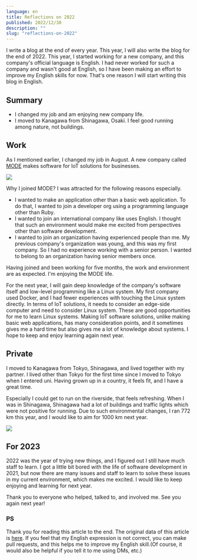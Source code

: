 ```yaml
---
language: en
title: Reflections on 2022
published: 2022/12/30
description: ""
slug: "reflections-on-2022"
---
```


I write a blog at the end of every year. This year, I will also write the blog for the end of 2022. This year, I started working for a new company, and this company's official language is English. I had never worked for such a company and wasn't good at English, so I have been making an effort to improve my English skills for now. That's one reason I will start writing this blog in English.

## Summary

- I changed my job and am enjoying new company life.
- I moved to Kanagawa from Shinagawa, Osaki. I feel good running among nature, not buildings.

## Work

As I mentioned earlier, I changed my job in August. A new company called [MODE](https://www.tinkermode.com/) makes software for IoT solutions for businesses.

![](/assets/images/contents/2022-12-31-computer_girl.png)

Why I joined MODE? I was attracted for the following reasons especially.

- I wanted to make an application other than a basic web application. To do that, I wanted to join a developer org using a programming language other than Ruby.
- I wanted to join an international company like uses English. I thought that such an environment would make me excited from perspectives other than software development.
- I wanted to join an organization having experienced people than me. My previous company's organization was young, and this was my first company. So I had no experience working with a senior person. I wanted to belong to an organization having senior members once.

Having joined and been working for five months, the work and environment are as expected. I'm enjoying the MODE life.

For the next year, I will gain deep knowledge of the company's software itself and low-level programming like a Linux system. My first company used Docker, and I had fewer experiences with touching the Linux system directly. In terms of IoT solutions, it needs to consider an edge-side computer and need to consider Linux system. These are good opportunities for me to learn Linux systems. Making IoT software solutions, unlike making basic web applications, has many consideration points, and it sometimes gives me a hard time but also gives me a lot of knowledge about systems. I hope to keep and enjoy learning again next year.

## Private

I moved to Kanagawa from Tokyo, Shinagawa, and lived together with my partner. I lived other than Tokyo for the first time since I moved to Tokyo when I entered uni. Having grown up in a country, it feels fit, and I have a great time.

Especially I could get to run on the riverside, that feels refreshing. When I was in Shinagawa, Shinagawa had a lot of buildings and traffic lights which were not positive for running. Due to such environmental changes, I ran 772 km this year, and I would like to aim for 1000 km next year.

![](/assets/images/contents/2022-12-31-img_0980.PNG)

## For 2023

2022 was the year of trying new things, and I figured out I still have much staff to learn. I got a little bit bored with the life of software development in 2021, but now there are many issues and staff to learn to solve these issues in my current environment, which makes me excited. I would like to keep enjoying and learning for next year.

Thank you to everyone who helped, talked to, and involved me. See you again next year!

### PS

Thank you for reading this article to the end.
The original data of this article is [here](https://github.com/yoshixi/yoshixi-blog/blob/main/src/contents/en/reflections-on-2022.md). If you feel that my English expression is not correct, you can make pull requests, and this helps me to improve my English skill.(Of course, it would also be helpful if you tell it to me using DMs, etc.)
